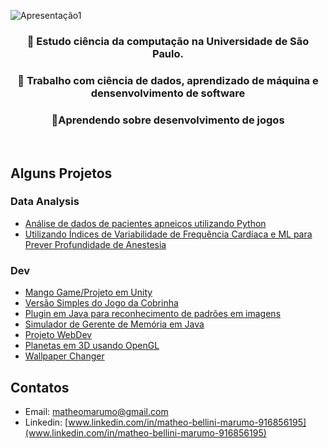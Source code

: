 ![Apresentação1](https://user-images.githubusercontent.com/51725829/185687793-437167b8-620f-4e58-8813-bb7d0679aa48.jpg)

### <div align="center"> 📖 Estudo ciência da computação na Universidade de São Paulo. </div>  
  

### <div align="center"> 🔭 Trabalho com ciência de dados, aprendizado de máquina e densenvolvimento de software  </div>  
  

### <div align="center"> 🌱Aprendendo sobre desenvolvimento de jogos   </div>  
  

<br/>  

## Alguns Projetos 
### Data Analysis
- [Análise de dados de pacientes apneicos utilizando Python](https://github.com/matheoBM/SleepApnea)
- [Utilizando Índices de Variabilidade de Frequência Cardíaca e ML para Prever Profundidade de Anestesia](https://github.com/matheoBM/Depth-of-general-anesthesia-in-patients)

### Dev
- [Mango Game/Projeto em Unity](https://github.com/matheoBM/MangoGame)
- [Versão Simples do Jogo da Cobrinha](https://github.com/matheoBM/Snake-Game)
- [Plugin em Java para reconhecimento de padrões em imagens](https://github.com/lucasz2/Projeto-RPI)
- [Simulador de Gerente de Memória em Java](https://github.com/luancardoso35/GerenteDeMemoria)
- [Projeto WebDev](https://github.com/luancardoso35/trabalho-devWeb)
- [Planetas em 3D usando OpenGL](https://github.com/matheoBM/OpenGl-PlanetView)
- [Wallpaper Changer](https://github.com/matheoBM/WallpaperChanger)

## Contatos
- Email: matheomarumo@gmail.com
- Linkedin: [www.linkedin.com/in/matheo-bellini-marumo-916856195](www.linkedin.com/in/matheo-bellini-marumo-916856195)
<!--
**matheoBM/matheoBM** is a ✨ _special_ ✨ repository because its `README.md` (this file) appears on your GitHub profile.

Here are some ideas to get you started:

- 🔭 I’m currently working on ...
- 🌱 I’m currently learning ...
- 👯 I’m looking to collaborate on ...
- 🤔 I’m looking for help with ...
- 💬 Ask me about ...
- 📫 How to reach me: ...
- 😄 Pronouns: ...
- ⚡ Fun fact: ...
-->
